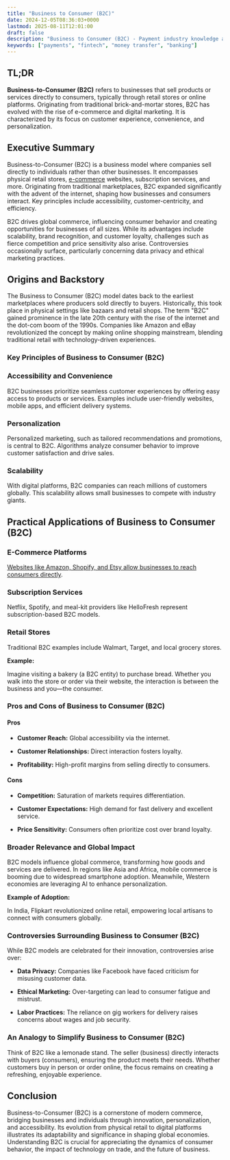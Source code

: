 ```yaml
---
title: "Business to Consumer (B2C)"
date: 2024-12-05T08:36:03+0000
lastmod: 2025-08-11T12:01:00
draft: false
description: "Business to Consumer (B2C) - Payment industry knowledge and insights"
keywords: ["payments", "fintech", "money transfer", "banking"]
---
```


## TL;DR

**Business-to-Consumer (B2C)** refers to businesses that sell products or services directly to consumers, typically through retail stores or online platforms. Originating from traditional brick-and-mortar stores, B2C has evolved with the rise of e-commerce and digital marketing. It is characterized by its focus on customer experience, convenience, and personalization.

## Executive Summary

Business-to-Consumer (B2C) is a business model where companies sell directly to individuals rather than other businesses. It encompasses physical retail stores, [e-commerce](https://faisalkhanllc.xyz/resources/payments-wiki/e/e-commerce/) websites, subscription services, and more. Originating from traditional marketplaces, B2C expanded significantly with the advent of the internet, shaping how businesses and consumers interact. Key principles include accessibility, customer-centricity, and efficiency.

B2C drives global commerce, influencing consumer behavior and creating opportunities for businesses of all sizes. While its advantages include scalability, brand recognition, and customer loyalty, challenges such as fierce competition and price sensitivity also arise. Controversies occasionally surface, particularly concerning data privacy and ethical marketing practices.

## Origins and Backstory

The Business to Consumer (B2C) model dates back to the earliest marketplaces where producers sold directly to buyers. Historically, this took place in physical settings like bazaars and retail shops. The term "B2C" gained prominence in the late 20th century with the rise of the internet and the dot-com boom of the 1990s. Companies like Amazon and eBay revolutionized the concept by making online shopping mainstream, blending traditional retail with technology-driven experiences.

### Key Principles of Business to Consumer (B2C)

### Accessibility and Convenience

B2C businesses prioritize seamless customer experiences by offering easy access to products or services. Examples include user-friendly websites, mobile apps, and efficient delivery systems.

### Personalization

Personalized marketing, such as tailored recommendations and promotions, is central to B2C. Algorithms analyze consumer behavior to improve customer satisfaction and drive sales.

### Scalability

With digital platforms, B2C companies can reach millions of customers globally. This scalability allows small businesses to compete with industry giants.

## Practical Applications of Business to Consumer (B2C)

### E-Commerce Platforms

[Websites like Amazon, Shopify, and Etsy allow businesses to reach consumers directly](https://faisalkhanllc.xyz/resources/payments-wiki/e/e-commerce-platforms/).

### Subscription Services

Netflix, Spotify, and meal-kit providers like HelloFresh represent subscription-based B2C models.

### Retail Stores

Traditional B2C examples include Walmart, Target, and local grocery stores.

**Example:**

Imagine visiting a bakery (a B2C entity) to purchase bread. Whether you walk into the store or order via their website, the interaction is between the business and you—the consumer.

### Pros and Cons of Business to Consumer (B2C)

#### Pros

- **Customer Reach:** Global accessibility via the internet.

- **Customer Relationships:** Direct interaction fosters loyalty.

- **Profitability:** High-profit margins from selling directly to consumers.

#### Cons

- **Competition:** Saturation of markets requires differentiation.

- **Customer Expectations:** High demand for fast delivery and excellent service.

- **Price Sensitivity:** Consumers often prioritize cost over brand loyalty.

### Broader Relevance and Global Impact

B2C models influence global commerce, transforming how goods and services are delivered. In regions like Asia and Africa, mobile commerce is booming due to widespread smartphone adoption. Meanwhile, Western economies are leveraging AI to enhance personalization.

**Example of Adoption:**

In India, Flipkart revolutionized online retail, empowering local artisans to connect with consumers globally.

### Controversies Surrounding Business to Consumer (B2C)

While B2C models are celebrated for their innovation, controversies arise over:

- **Data Privacy:** Companies like Facebook have faced criticism for misusing customer data.

- **Ethical Marketing:** Over-targeting can lead to consumer fatigue and mistrust.

- **Labor Practices:** The reliance on gig workers for delivery raises concerns about wages and job security.

### An Analogy to Simplify Business to Consumer (B2C)

Think of B2C like a lemonade stand. The seller (business) directly interacts with buyers (consumers), ensuring the product meets their needs. Whether customers buy in person or order online, the focus remains on creating a refreshing, enjoyable experience.

## Conclusion

Business-to-Consumer (B2C) is a cornerstone of modern commerce, bridging businesses and individuals through innovation, personalization, and accessibility. Its evolution from physical retail to digital platforms illustrates its adaptability and significance in shaping global economies. Understanding B2C is crucial for appreciating the dynamics of consumer behavior, the impact of technology on trade, and the future of business.